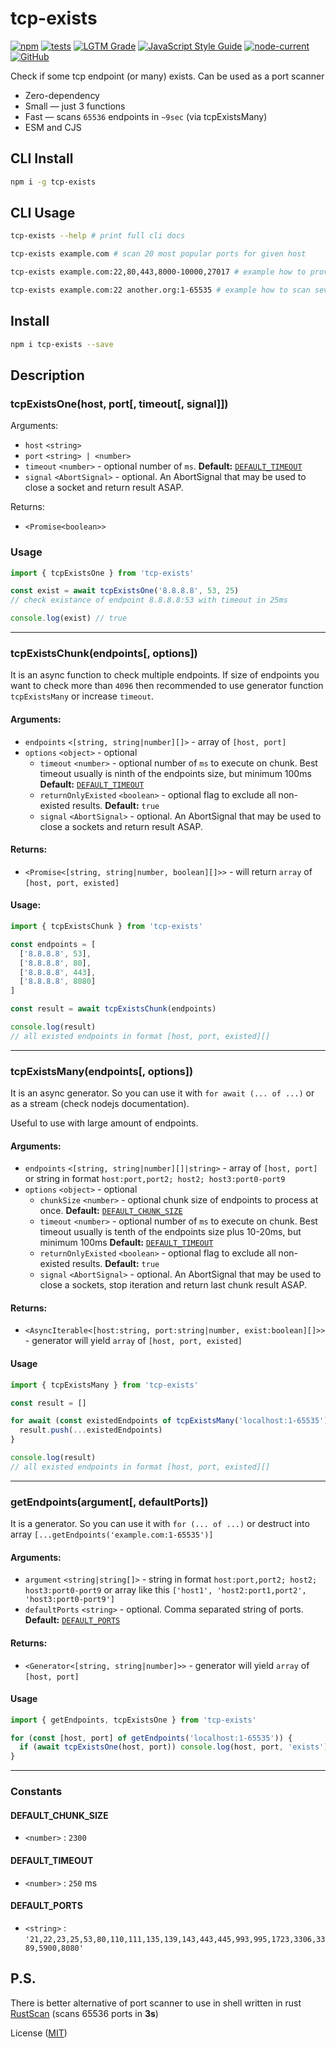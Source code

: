 # tcp-exists
[![npm](https://img.shields.io/npm/v/tcp-exists)](https://www.npmjs.com/package/tcp-exists)
[![tests](https://img.shields.io/github/workflow/status/JerryCauser/tcp-exists/tests?label=tests&logo=github)](https://github.com/JerryCauser/tcp-exists/actions/workflows/tests.yml)
[![LGTM Grade](https://img.shields.io/lgtm/grade/javascript/github/JerryCauser/tcp-exists)](https://lgtm.com/projects/g/JerryCauser/tcp-exists)
[![JavaScript Style Guide](https://img.shields.io/badge/code_style-standard-brightgreen.svg)](https://standardjs.com)
[![node-current](https://img.shields.io/node/v/tcp-exists)](https://nodejs.org)
[![GitHub](https://img.shields.io/github/license/JerryCauser/tcp-exists)](https://github.com/JerryCauser/tcp-exists/blob/master/LICENSE)

Check if some tcp endpoint (or many) exists. Can be used as a port scanner

- Zero-dependency
- Small — just 3 functions
- Fast — scans `65536` endpoints in `~9sec` (via tcpExistsMany)
- ESM and CJS 

## CLI Install

```bash
npm i -g tcp-exists
```

## CLI Usage
```bash
tcp-exists --help # print full cli docs 
```
```bash
tcp-exists example.com # scan 20 most popular ports for given host
```
```bash
tcp-exists example.com:22,80,443,8000-10000,27017 # example how to provide list/ranges of ports 
```

```bash
tcp-exists example.com:22 another.org:1-65535 # example how to scan several endpoints 
```

## Install

```bash
npm i tcp-exists --save
```

## Description

### tcpExistsOne(host, port[, timeout[, signal]])
Arguments:
- `host` `<string>`
- `port` `<string> | <number>`
- `timeout` `<number>` - optional number of `ms`. **Default:** [`DEFAULT_TIMEOUT`][timeout]
- `signal` `<AbortSignal>` - optional. An AbortSignal that may be used to close a socket and return result ASAP.

Returns:
- `<Promise<boolean>>`

### Usage
```javascript
import { tcpExistsOne } from 'tcp-exists'

const exist = await tcpExistsOne('8.8.8.8', 53, 25)
// check existance of endpoint 8.8.8.8:53 with timeout in 25ms

console.log(exist) // true
```

---


### tcpExistsChunk(endpoints[, options])
It is an async function to check multiple endpoints. If size of endpoints you want to check more than `4096` then recommended to use generator function `tcpExistsMany` or increase `timeout`.

#### Arguments:
- `endpoints` `<[string, string|number][]>` - array of `[host, port]`
- `options` `<object>` - optional
    - `timeout` `<number>` - optional number of `ms` to execute on chunk. Best timeout usually is ninth of the endpoints size, but minimum 100ms **Default:** [`DEFAULT_TIMEOUT`][timeout]
    - `returnOnlyExisted` `<boolean>` - optional flag to exclude all non-existed results. **Default:** `true`
    - `signal` `<AbortSignal>` - optional. An AbortSignal that may be used to close a sockets and return result ASAP.

#### Returns:
- `<Promise<[string, string|number, boolean][]>>` - will return `array` of `[host, port, existed]`


#### Usage:
```javascript
import { tcpExistsChunk } from 'tcp-exists'

const endpoints = [
  ['8.8.8.8', 53],
  ['8.8.8.8', 80],
  ['8.8.8.8', 443],
  ['8.8.8.8', 8080]
]

const result = await tcpExistsChunk(endpoints)

console.log(result)
// all existed endpoints in format [host, port, existed][]
```

---


### tcpExistsMany(endpoints[, options])
It is an async generator. So you can use it with `for await (... of ...)` or as a stream (check nodejs documentation).

Useful to use with large amount of endpoints.

#### Arguments:
- `endpoints` `<[string, string|number][]|string>` - array of `[host, port]` or string in format `host:port,port2; host2; host3:port0-port9`
- `options` `<object>` - optional
  - `chunkSize` `<number>` - optional chunk size of endpoints to process at once. **Default:** [`DEFAULT_CHUNK_SIZE`][chunk-size]
  - `timeout` `<number>` - optional number of `ms` to execute on chunk. Best timeout usually is tenth of the endpoints size plus 10-20ms, but minimum 100ms **Default:** [`DEFAULT_TIMEOUT`][timeout]
  - `returnOnlyExisted` `<boolean>` - optional flag to exclude all non-existed results. **Default:** `true`
  - `signal` `<AbortSignal>` - optional. An AbortSignal that may be used to close a sockets, stop iteration and return last chunk result ASAP.

#### Returns:
- `<AsyncIterable<[host:string, port:string|number, exist:boolean][]>>` - generator will yield `array` of `[host, port, existed]`


#### Usage
```javascript
import { tcpExistsMany } from 'tcp-exists'

const result = []

for await (const existedEndpoints of tcpExistsMany('localhost:1-65535')) {
  result.push(...existedEndpoints)
}

console.log(result)
// all existed endpoints in format [host, port, existed][]
```
---

### getEndpoints(argument[, defaultPorts])
It is a generator. So you can use it with `for (... of ...)` or destruct into array `[...getEndpoints('example.com:1-65535')]`

#### Arguments:
- `argument` `<string|string[]>` - string in format `host:port,port2; host2; host3:port0-port9` or array like this `['host1', 'host2:port1,port2', 'host3:port0-port9']`
- `defaultPorts` `<string>` - optional. Comma separated string of ports. **Default:** [`DEFAULT_PORTS`][ports] 

#### Returns:
- `<Generator<[string, string|number]>>` - generator will yield `array` of `[host, port]`


#### Usage
```javascript
import { getEndpoints, tcpExistsOne } from 'tcp-exists'

for (const [host, port] of getEndpoints('localhost:1-65535')) {
  if (await tcpExistsOne(host, port)) console.log(host, port, 'exists')
}
```

---

### Constants

#### DEFAULT_CHUNK_SIZE
- `<number>` : `2300`
  
#### DEFAULT_TIMEOUT
- `<number>` : `250` ms

#### DEFAULT_PORTS
- `<string>` : `'21,22,23,25,53,80,110,111,135,139,143,443,445,993,995,1723,3306,3389,5900,8080'`


## P.S.

There is better alternative of port scanner to use in shell written in rust [RustScan](https://github.com/RustScan/RustScan) (scans 65536 ports in **3s**)

License ([MIT](LICENSE))

[chunk-size]: #DEFAULT_CHUNK_SIZE
[timeout]: #DEFAULT_TIMEOUT
[ports]: #DEFAULT_PORTS
